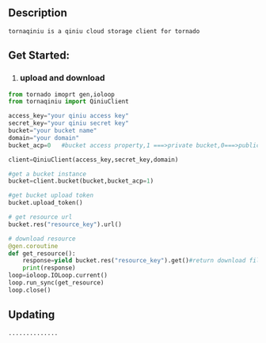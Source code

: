 ## Description
	tornaqiniu is a qiniu cloud storage client for tornado

## Get Started:
1. ### upload and download
```python
from tornado imoprt gen,ioloop
from tornaqiniu import QiniuClient

access_key="your qiniu access key"
secret_key="your qiniu secret key"
bucket="your bucket name"
domain="your domain"
bucket_acp=0   #bucket access property,1 ===>private bucket,0===>public bucket

client=QiniuClient(access_key,secret_key,domain)

#get a bucket instance
bucket=client.bucket(bucket,bucket_acp=1)

#get bucket upload token
bucket.upload_token()

# get resource url
bucket.res("resource_key").url()

# download resource
@gen.coroutine
def get_resource():
	response=yield bucket.res("resource_key").get()#return download file saved name
	print(response)
loop=ioloop.IOLoop.current()
loop.run_sync(get_resource)
loop.close()
```

## Updating
	..............
  

